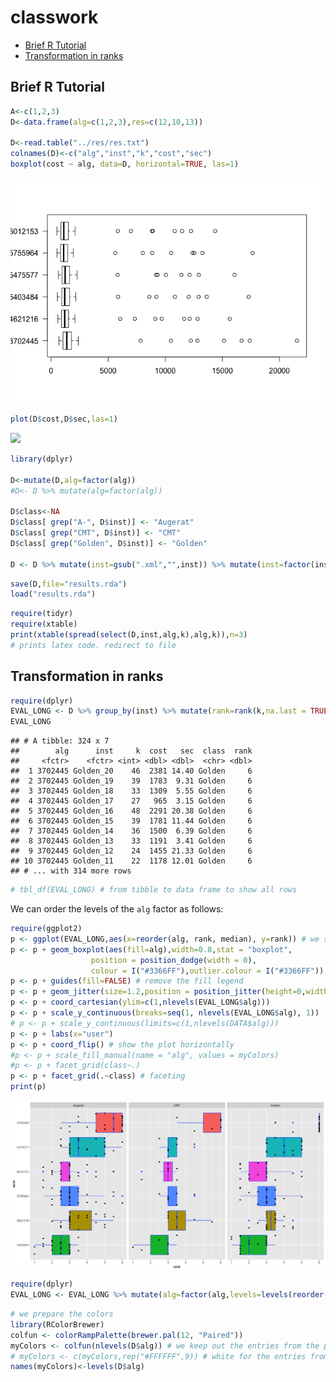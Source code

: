 classwork
================

-   [Brief R Tutorial](#brief-r-tutorial)
-   [Transformation in ranks](#transformation-in-ranks)

Brief R Tutorial
----------------

``` r
A<-c(1,2,3)
D<-data.frame(alg=c(1,2,3),res=c(12,10,13))

D<-read.table("../res/res.txt")
colnames(D)<-c("alg","inst","k","cost","sec")
boxplot(cost ~ alg, data=D, horizontal=TRUE, las=1)
```

![](classwork_files/figure-markdown_github/basics-1.png)

``` r
plot(D$cost,D$sec,las=1)
```

![](classwork_files/figure-markdown_github/scatterplot-1.png)

``` r
library(dplyr)

D<-mutate(D,alg=factor(alg))
#D<- D %>% mutate(alg=factor(alg))

D$class<-NA
D$class[ grep("A-", D$inst)] <- "Augerat"
D$class[ grep("CMT", D$inst)] <- "CMT"
D$class[ grep("Golden", D$inst)] <- "Golden"

D <- D %>% mutate(inst=gsub(".xml","",inst)) %>% mutate(inst=factor(inst))
```

``` r
save(D,file="results.rda")
load("results.rda")
```

``` r
require(tidyr)
require(xtable)
print(xtable(spread(select(D,inst,alg,k),alg,k)),n=3)
# prints latex code. redirect to file
```

Transformation in ranks
-----------------------

``` r
require(dplyr)
EVAL_LONG <- D %>% group_by(inst) %>% mutate(rank=rank(k,na.last = TRUE)) %>% ungroup()
EVAL_LONG
```

    ## # A tibble: 324 x 7
    ##        alg      inst     k  cost   sec  class  rank
    ##     <fctr>    <fctr> <int> <dbl> <dbl>  <chr> <dbl>
    ##  1 3702445 Golden_20    46  2381 14.40 Golden     6
    ##  2 3702445 Golden_19    39  1783  9.31 Golden     6
    ##  3 3702445 Golden_18    33  1309  5.55 Golden     6
    ##  4 3702445 Golden_17    27   965  3.15 Golden     6
    ##  5 3702445 Golden_16    48  2291 20.38 Golden     6
    ##  6 3702445 Golden_15    39  1781 11.44 Golden     6
    ##  7 3702445 Golden_14    36  1500  6.39 Golden     6
    ##  8 3702445 Golden_13    33  1191  3.41 Golden     6
    ##  9 3702445 Golden_12    24  1455 21.33 Golden     6
    ## 10 3702445 Golden_11    22  1178 12.01 Golden     6
    ## # ... with 314 more rows

``` r
# tbl_df(EVAL_LONG) # from tibble to data frame to show all rows 
```

We can order the levels of the `alg` factor as follows:

``` r
require(ggplot2)
p <- ggplot(EVAL_LONG,aes(x=reorder(alg, rank, median), y=rank)) # we start the plot saying which data and aestetics to use
p <- p + geom_boxplot(aes(fill=alg),width=0.8,stat = "boxplot",
                  position = position_dodge(width = 0),
                  colour = I("#3366FF"),outlier.colour = I("#3366FF"))
p <- p + guides(fill=FALSE) # remove the fill legend
p <- p + geom_jitter(size=1.2,position = position_jitter(height=0,width=0.4))
p <- p + coord_cartesian(ylim=c(1,nlevels(EVAL_LONG$alg))) 
p <- p + scale_y_continuous(breaks=seq(1, nlevels(EVAL_LONG$alg), 1))
# p <- p + scale_y_continuous(limits=c(1,nlevels(DATA$alg)))
p <- p + labs(x="user")
p <- p + coord_flip() # show the plot horizontally
#p <- p + scale_fill_manual(name = "alg", values = myColors)
#p <- p + facet_grid(class~.)
p <- p + facet_grid(.~class) # faceting
print(p)
```

<img src="classwork_files/figure-markdown_github/bwrankhard-1.png" style="display: block; margin: auto;" />

``` r
require(dplyr)
EVAL_LONG <- EVAL_LONG %>% mutate(alg=factor(alg,levels=levels(reorder(EVAL_LONG$alg, EVAL_LONG$rank, median))))
```

``` r
# we prepare the colors
library(RColorBrewer)
colfun <- colorRampPalette(brewer.pal(12, "Paired"))
myColors <- colfun(nlevels(D$alg)) # we keep out the entries from the previous year
# myColors <- c(myColors,rep("#FFFFFF",9)) # white for the entries from the previous year
names(myColors)<-levels(D$alg)
```

